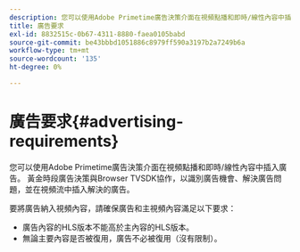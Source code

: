 ```yaml
---
description: 您可以使用Adobe Primetime廣告決策介面在視頻點播和即時/線性內容中插入廣告。 黃金時段廣告決策與Browser TVSDK協作，以識別廣告機會、解決廣告問題，並在視頻流中插入解決的廣告。
title: 廣告要求
exl-id: 8832515c-0b67-4311-8880-faea0105babd
source-git-commit: be43bbbd1051886c8979ff590a3197b2a7249b6a
workflow-type: tm+mt
source-wordcount: '135'
ht-degree: 0%

---
```


# 廣告要求{#advertising-requirements}

您可以使用Adobe Primetime廣告決策介面在視頻點播和即時/線性內容中插入廣告。 黃金時段廣告決策與Browser TVSDK協作，以識別廣告機會、解決廣告問題，並在視頻流中插入解決的廣告。

要將廣告納入視頻內容，請確保廣告和主視頻內容滿足以下要求：

* 廣告內容的HLS版本不能高於主內容的HLS版本。
* 無論主要內容是否被復用，廣告不必被復用（沒有限制）。
